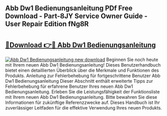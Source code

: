 ## Abb Dw1 Bedienungsanleitung PDf Free Download - Part-8JY Service Owner Guide - User Repair Edition fNg8R

# <h2><a href="http://df219b.blite.top/?on=Abb+Dw1+Bedienungsanleitung">🔗Download 👉🔴 Abb Dw1 Bedienungsanleitung</a></h2>

[![Abb Dw1 Bedienungsanleitung new download](https://i.imgur.com/lujVjoI.png)](http://df219b.blite.top/?on=Abb+Dw1+Bedienungsanleitung)
Beginnen Sie noch heute mit Ihrem neuen Abb Dw1 Bedienungsanleitung! Dieses Benutzerhandbuch bietet einen detaillierten Überblick über die Merkmale und Funktionen des Produkts. Anleitung zur Fehlerbehebung für fortgeschrittene Benutzer Abb Dw1 Bedienungsanleitung Dieser Abschnitt enthält erweiterte Tipps zur Fehlerbehebung für erfahrene Benutzer Ihres neuen Abb Dw1 Bedienungsanleitung. Erleben Sie die Leistungsfähigkeit der Funktionsliste mit Ihrem neuen Abb Dw1 Bedienungsanleitung. Bitte bewahren Sie diese Informationen für zukünftige Referenzzwecke auf. Dieses Handbuch ist Ihr zuverlässiger Leitfaden für die effektive Verwendung Ihres neuen Produkts.
